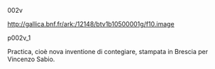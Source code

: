 002v

http://gallica.bnf.fr/ark:/12148/btv1b10500001g/f10.image



p002v_1

Practica, cioè nova inventione di contegiare, stampata in Brescia per Vincenzo Sabio.
